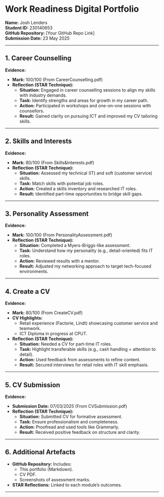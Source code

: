 # Work Readiness Digital Portfolio  
**Name:** Josh Lenders  
**Student ID:** 230140653  
**GitHub Repository:** [Your GitHub Repo Link]  
**Submission Date:** 23 May 2025  

---

## 1. Career Counselling  
**Evidence:**  
- **Mark:** 100/100 (From CareerCounselling.pdf)  
- **Reflection (STAR Technique):**  
  - **Situation:** Engaged in career counselling sessions to align my skills with industry demands.  
  - **Task:** Identify strengths and areas for growth in my career path.  
  - **Action:** Participated in workshops and one-on-one sessions with counsellors.  
  - **Result:** Gained clarity on pursuing ICT and improved my CV tailoring skills.  

---

## 2. Skills and Interests  
**Evidence:**  
- **Mark:** 80/100 (From Skills&Interests.pdf)  
- **Reflection (STAR Technique):**  
  - **Situation:** Assessed my technical (IT) and soft (customer service) skills.  
  - **Task:** Match skills with potential job roles.  
  - **Action:** Created a skills inventory and researched IT roles.  
  - **Result:** Identified part-time opportunities to bridge skill gaps.  

---

## 3. Personality Assessment  
**Evidence:**  
- **Mark:** 100/100 (From PersonalityAssessment.pdf)  
- **Reflection (STAR Technique):**  
  - **Situation:** Completed a Myers-Briggs-like assessment.  
  - **Task:** Understand how my personality (e.g., detail-oriented) fits IT roles.  
  - **Action:** Reviewed results with a mentor.  
  - **Result:** Adjusted my networking approach to target tech-focused environments.  

---

## 4. Create a CV  
**Evidence:**  
- **Mark:** 80/100 (From CreateCV.pdf)  
- **CV Highlights:**  
  - Retail experience (Factorie, Lindt) showcasing customer service and teamwork.  
  - ICT Diploma in progress at CPUT.  
- **Reflection (STAR Technique):**  
  - **Situation:** Needed a CV for part-time IT roles.  
  - **Task:** Highlight transferable skills (e.g., cash handling = attention to detail).  
  - **Action:** Used feedback from assessments to refine content.  
  - **Result:** Secured interviews for retail roles with IT skill emphasis.  

---

## 5. CV Submission  
**Evidence:**  
- **Submission Date:** 07/03/2025 (From CVSubmission.pdf)  
- **Reflection (STAR Technique):**  
  - **Situation:** Submitted CV for formative assessment.  
  - **Task:** Ensure professionalism and completeness.  
  - **Action:** Proofread and used tools like Grammarly.  
  - **Result:** Received positive feedback on structure and clarity.  

---

## 6. Additional Artefacts  
- **GitHub Repository:** Includes:  
  - This portfolio (Markdown).  
  - CV PDF.  
  - Screenshots of assessment marks.  
- **STAR Reflections:** Linked to each module’s outcomes.  

---
